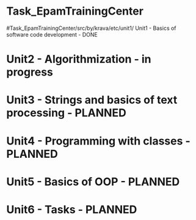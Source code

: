 # Task_EpamTrainingCenter

#Task_EpamTrainingCenter/src/by/krava/etc/unit1/
Unit1 - Basics of software code development - DONE
# Unit2 - Algorithmization - in progress
# Unit3 - Strings and basics of text processing - PLANNED
# Unit4 - Programming with classes - PLANNED
# Unit5 - Basics of OOP - PLANNED
# Unit6 - Tasks - PLANNED

